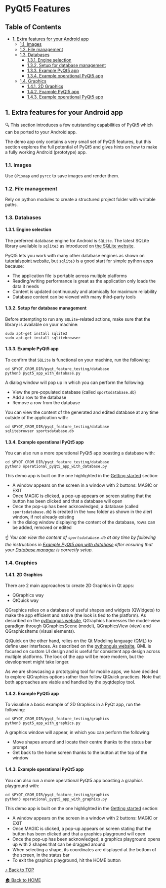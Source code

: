 # PyQt5 Features

<a id="toc"></a>
## Table of Contents

* [1. Extra features for your Android app](#android-app-extra-features)
    * [1.1. Images](#pyqt5-images)
    * [1.2. File management](#pyqt5-file-management)
    * [1.3. Databases](#pyqt5-databases)
        * [1.3.1. Engine selection](#engine-selection)
        * [1.3.2. Setup for database management](#database-management-setup)
        * [1.3.3. Example PyQt5 app](#database-pyqt5-demo-app)
        * [1.3.4. Example operational PyQt5 app](#operational-database-pyqt5-demo-app)
    * [1.4. Graphics](#pyqt5-graphics)
        * [1.4.1. 2D Graphics](#pyqt5-2d-graphics)
        * [1.4.2. Example PyQt5 app](#graphics-pyqt5-demo-app)
        * [1.4.3. Example operational PyQt5 app](#operational-graphics-pyqt5-demo-app)

<a id="android-app-extra-features"></a>
## 1. Extra features for your Android app

:mag: This section introduces a few outstanding capabilities of PyQt5 which can be ported to your Android app.

The demo app only contains a very small set of PyQt5 features, but this section explores the full potential of PyQt5 and gives hints on how to make a fully working Android (prototype) app.

<a id="pyqt5-images"></a>
### 1.1. Images

Use `QPixmap` and `pyrcc` to save images and render them.

<a id="pyqt5-file-management"></a>
### 1.2. File management

Rely on python modules to create a structured project folder with writable paths.

<a id="pyqt5-databases"></a>
### 1.3. Databases

<a id="engine-selection"></a>
#### 1.3.1. Engine selection

The preferred database engine for Android is `SQLite`. The latest SQLite library available is `sqlite3` as introduced on [the SQLite website](https://www.sqlite.org/version3.html).

PyQt5 lets you work with many other database engines as shown on [tutorialspoint website](https://www.tutorialspoint.com/pyqt5/pyqt5_database_handling.htm), but `sqlite3` is a good start for simple python apps because:
- The application file is portable across multiple platforms
- Reading/writing performance is great as the application only loads the data it needs
- Content is updated continuously and atomically for maximum reliability
- Database content can be viewed with many third-party tools

<a id="database-management-setup"></a>
#### 1.3.2. Setup for database management

Before attempting to run any `SQLite`-related actions, make sure that the library is available on your machine:

```
sudo apt-get install sqlite3
sudo apt-get install sqlitebrowser
```

<a id="database-pyqt5-demo-app"></a>
#### 1.3.3. Example PyQt5 app

To confirm that `SQLite` is functional on your machine, run the following:

```
cd $PYQT_CROM_DIR/pyqt_feature_testing/database
python3 pyqt5_app_with_database.py
```

A dialog window will pop up in which you can perform the following:
- View the pre-populated database (called `sportsdatabase.db`)
- Add a row to the database
- Remove a row from the database

You can view the content of the generated and edited database at any time outside of the application with:

```
cd $PYQT_CROM_DIR/pyqt_feature_testing/database
sqlitebrowser sportsdatabase.db
```

<a id="operational-database-pyqt5-demo-app"></a>
#### 1.3.4. Example operational PyQt5 app

You can also run a more operational PyQt5 app boasting a database with:

```
cd $PYQT_CROM_DIR/pyqt_feature_testing/database
python3 operational_pyqt5_app_with_database.py
```

This demo app is built on the one highlighted in the [Getting started](#getting-started) section:
- A window appears on the screen in a window with 2 buttons: MAGIC or EXIT
- Once MAGIC is clicked, a pop-up appears on screen stating that the button has been clicked and that a database will open
- Once the pop-up has been acknowledged, a database (called `sportsdatabase.db`) is created in the `home` folder as shown in the alert window, if not already existing
- In the dialog window displaying the content of the database, rows can be added, removed or edited

:point_up: _You can view the content of `sportsdatabase.db` at any time by following the instructions in [Example PyQt5 app with database](#database-pyqt5-demo-app) after ensuring that your [Database manager](#database-management-setup) is correctly setup._

<a id="pyqt5-graphics"></a>
### 1.4. Graphics

<a id="pyqt5-2d-graphics"></a>
#### 1.4.1. 2D Graphics

There are 2 main approaches to create 2D Graphics in Qt apps:
* QGraphics way
* QtQuick way

QGraphics relies on a database of useful shapes and widgets (QWidgets) to make the app efficient and native (the look is tied to the platform). As described on the [pythonguis website](https://www.pythonguis.com/tutorials/pyqt-qgraphics-vector-graphics/), QGraphics harnesses the model-view paradigm through QGraphicsScene (model), QGraphicsView (view) and QGraphicsItems (visual elements).

QtQuick on the other hand, relies on the Qt Modeling language (QML) to define user interfaces. As described on the [pythonguis website](https://www.pythonguis.com/tutorials/qml-qtquick-python-application/), QML is focused on custom UI design and is useful for consistent app design across multiple platforms. The look of the app will be more modern, but the development might take longer.

As we are showcasing a prototyping tool for mobile apps, we have decided to explore QGraphics options rather than follow QtQuick practices. Note that both approaches are viable and handled by the pyqtdeploy tool.

<a id="graphics-pyqt5-demo-app"></a>
#### 1.4.2. Example PyQt5 app

To visualise a basic example of 2D Graphics in a PyQt app, run the following:


```
cd $PYQT_CROM_DIR/pyqt_feature_testing/graphics
python3 pyqt5_app_with_graphics.py
```

A graphics window will appear, in which you can perform the following:

* Move shapes around and locate their centre thanks to the status bar prompt
* Get back to the home screen thanks to the button at the top of the window

<a id="operational-graphics-pyqt5-demo-app"></a>
#### 1.4.3. Example operational PyQt5 app

You can also run a more operational PyQt5 app boasting a graphics playground with:

```
cd $PYQT_CROM_DIR/pyqt_feature_testing/graphics
python3 operational_pyqt5_app_with_graphics.py
```

This demo app is built on the one highlighted in the [Getting started](#getting-started) section:
- A window appears on the screen in a window with 2 buttons: MAGIC or EXIT
- Once MAGIC is clicked, a pop-up appears on screen stating that the button has been clicked and that a graphics playground will open
- Once the pop-up has been acknowledged, a graphics playground opens up with 2 shapes that can be dragged around
- When selecting a shape, its coordinates are displayed at the bottom of the screen, in the status bar
- To exit the graphics playground, hit the HOME button

[:arrow_heading_up: Back to TOP](#toc)

[:house: Back to HOME](../../README.md)

